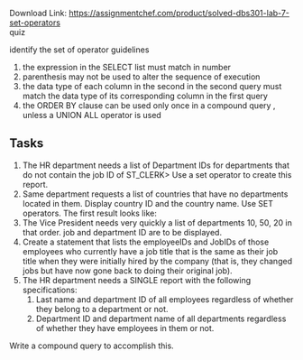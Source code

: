 Download Link: https://assignmentchef.com/product/solved-dbs301-lab-7-set-operators
<br>
quiz

identify the set of operator guidelines

<ol>

 <li>the expression in the SELECT list must match in number</li>

 <li>parenthesis may not be used to alter the sequence of execution</li>

 <li>the data type of each column in the second in the second query must match the data type of its corresponding column in the first query</li>

 <li>the ORDER BY clause can be used only once in a compound query , unless a UNION ALL operator is used</li>

</ol>

<h2>Tasks</h2>

<ol>

 <li>The HR department needs a list of Department IDs for departments that do not contain the job ID of ST_CLERK&gt; Use a set operator to create this report.</li>

 <li>Same department requests a list of countries that have no departments located in them. Display country ID and the country name. Use SET operators. The first result looks like:</li>

 <li>The Vice President needs very quickly a list of departments 10, 50, 20 in that order. job and department ID are to be displayed.</li>

 <li>Create a statement that lists the employeeIDs and JobIDs of those employees who currently have a job title that is the same as their job title when they were initially hired by the company (that is, they changed jobs but have now gone back to doing their original job).</li>

 <li>The HR department needs a SINGLE report with the following specifications:

  <ol>

   <li>Last name and department ID of all employees regardless of whether they belong to a department or not.</li>

   <li>Department ID and department name of all departments regardless of whether they have employees in them or not.</li>

  </ol></li>

</ol>

Write a compound query to accomplish this.